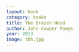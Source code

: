 ```yaml
---
layout: book
category: books
title: The Brazen Head
author: John Cowper Powys
year: 2013
image: tbh.jpg
---
```

